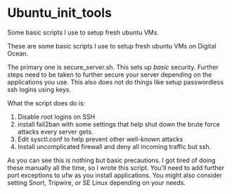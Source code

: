 # Ubuntu_init_tools
Some basic scripts I use to setup fresh ubuntu VMs. 

These are some basic scripts I use to setup fresh ubuntu VMs on Digital Ocean. 

The primary one is secure_server.sh.   This sets up *basic* security.  Further steps need to be taken to further secure your server depending on the applications you use.  This also does not do things like setup passwordless ssh logins using keys. 

What the script does do is:

1. Disable root logins on SSH
2. install fail2ban with some settings that help shut down the brute force attacks every server gets. 
3. Edit sysctl.conf to help prevent other well-known attacks
4. Install uncomplicated firewall and deny all incoming traffic but ssh. 

As you can see this is nothing but basic precautions.   I got tired of doing these manually all the time, so I wrote this script.  You'll need to add further port exceptions to ufw as you install applications.  You might also consider setting Snort, Tripwire, or SE Linux depending on your needs. 

